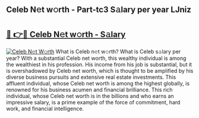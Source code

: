## Celeb N𝚎t w𝚘rth - Part-tc3 S𝚊lary per year LJniz

# <h2><a href="http://gc21vt.nevu.top/?p=Celeb">🔗 👉🔴 Celeb N𝚎t w𝚘rth - S𝚊lary</a></h2>

[![Celeb N𝚎t W𝚘rth](https://i.imgur.com/Oavwk0R.jpeg)](http://gc21vt.nevu.top/?p=Celeb)
What is Celeb n𝚎t w𝚘rth? What is Celeb s𝚊lary per year?
With a substantial Celeb net worth, this wealthy individual is among the wealthiest in his profession. His income from his job is substantial, but it is overshadowed by Celeb net worth, which is thought to be amplified by his diverse business pursuits and extensive real estate investments. This affluent individual, whose Celeb net worth is among the highest globally, is renowned for his business acumen and financial brilliance. This rich individual, whose Celeb net worth is in the billions and who earns an impressive salary, is a prime example of the force of commitment, hard work, and financial intelligence.
